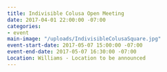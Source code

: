 ```yaml
---
title: Indivisible Colusa Open Meeting
date: 2017-04-01 22:00:00 -07:00
categories:
- event
main-image: "/uploads/IndivisibleColusaSquare.jpg"
event-start-date: 2017-05-07 15:00:00 -07:00
event-end-date: 2017-05-07 16:30:00 -07:00
Location: Williams - Location to be announced
---
```



